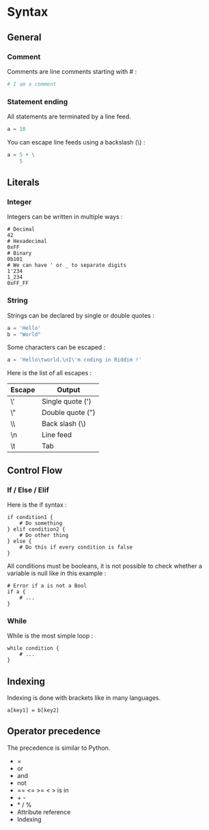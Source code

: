 # Syntax
## General
### Comment
Comments are line comments starting with # :
```py
# I am a comment
```

### Statement ending
All statements are terminated by a line feed.
```py
a = 10
```

You can escape line feeds using a backslash (\\) :
```py
a = 5 + \
    5
```

## Literals
### Integer
Integers can be written in multiple ways :
```
# Decimal
42
# Hexadecimal
0xFF
# Binary
0b101
# We can have ' or _ to separate digits
1'234
1_234
0xFF_FF
```

### String
Strings can be declared by single or double quotes :
```py
a = 'Hello'
b = "World"
```

Some characters can be escaped :
```py
a = 'Hello\tworld.\nI\'m coding in Riddim !'
```

Here is the list of all escapes :

| Escape | Output |
| ------ | ------ |
| \\' | Single quote (') |
| \\" | Double quote (") |
| \\\\ | Back slash (\\) |
| \\n | Line feed |
| \\t | Tab |

## Control Flow
### If / Else / Elif
Here is the if syntax :
```
if condition1 {
    # Do something
} elif condition2 {
    # Do other thing
} else {
    # Do this if every condition is false
}
```

All conditions must be booleans, it is not possible to check whether
a variable is null like in this example :
```
# Error if a is not a Bool
if a {
    # ...
}
```

### While
While is the most simple loop :
```
while condition {
    # ...
}
```

<!-- TODO : Not an h2 -->
## Indexing
Indexing is done with brackets like in many languages.
```
a[key1] = b[key2]
```

<!-- TODO : Print -->

## Operator precedence
The precedence is similar to Python.
- =
- or
- and
- not
- == <= >= < > is in
- \+ -
- \* / %
- Attribute reference
- Indexing
